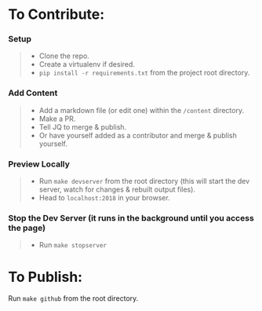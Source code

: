 # To Contribute:

### Setup
> - Clone the repo.
> - Create a virtualenv if desired.
> - `pip install -r requirements.txt` from the project root directory.

### Add Content
> - Add a markdown file (or edit one) within the `/content` directory.
> - Make a PR.
> - Tell JQ to merge & publish.
> - Or have yourself added as a contributor and merge & publish yourself.

### Preview Locally

> - Run `make devserver` from the root directory (this will start the dev server, watch for changes & rebuilt output files).
> - Head to `localhost:2018` in your browser.

### Stop the Dev Server (it runs in the background until you access the page)
> - Run `make stopserver`

# To Publish:

Run `make github` from the root directory.